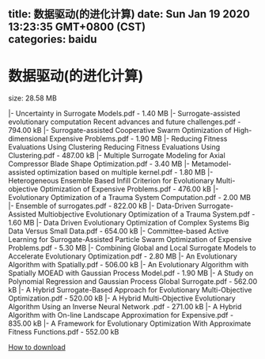 
title: 数据驱动(的进化计算)
date: Sun Jan 19 2020 13:23:35 GMT+0800 (CST)    
categories: baidu
---

# 数据驱动(的进化计算)
size: 28.58 MB
 
 
|- Uncertainty in Surrogate Models.pdf - 1.40 MB
|- Surrogate-assisted evolutionary computation Recent advances and future challenges.pdf - 794.00 kB
|- Surrogate-assisted Cooperative Swarm Optimization of High-dimensional Expensive Problems.pdf - 1.90 MB
|- Reducing Fitness Evaluations Using Clustering Reducing Fitness Evaluations Using Clustering.pdf - 487.00 kB
|- Multiple Surrogate Modeling for Axial Compressor Blade Shape Optimization.pdf - 3.40 MB
|- Metamodel-assisted optimization based on multiple kernel.pdf - 1.80 MB
|- Heterogeneous Ensemble Based Infill Criterion for Evolutionary Multi-objective Optimization of Expensive Problems.pdf - 476.00 kB
|- Evolutionary Optimization of a Trauma System Computation.pdf - 2.00 MB
|- Ensemble of surrogates.pdf - 822.00 kB
|- Data-Driven Surrogate-Assisted Multiobjective Evolutionary Optimization of a Trauma System.pdf - 1.60 MB
|- Data Driven Evolutionary Optimization of Complex Systems Big Data Versus Small Data.pdf - 654.00 kB
|- Committee-based Active Learning for Surrogate-Assisted Particle Swarm Optimization of Expensive Problems.pdf - 5.30 MB
|- Combining Global and Local Surrogate Models to Accelerate Evolutionary Optimization.pdf - 2.80 MB
|- An Evolutionary Algorithm with Spatially.pdf - 506.00 kB
|- An Evolutionary Algorithm with Spatially MOEAD with Gaussian Process Model.pdf - 1.90 MB
|- A Study on Polynomial Regression and Gaussian Process Global Surrogate.pdf - 562.00 kB
|- A Hybrid Surrogate-Based Approach for Evolutionary Multi-Objective Optimization.pdf - 520.00 kB
|- A Hybrid Multi-Objective Evolutionary Algorithm Using an Inverse Neural Network .pdf - 271.00 kB
|- A Hybrid Algorithm with On-line Landscape Approximation for Expensive.pdf - 835.00 kB
|- A Framework for Evolutionary Optimization With Approximate Fitness Functions.pdf - 552.00 kB

[How to download](https://bpcam.bemobtrk.com/go/2ceec3aa-1ca2-46d6-b9ff-aaa5c184517c?jno=410)